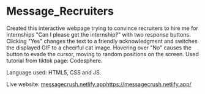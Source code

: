 # Message_Recruiters

Created this interactive webpage trying to convince recruiters to hire me for internships "Can I please get the internship?" with two response buttons. Clicking "Yes" changes the text to a friendly acknowledgment and switches the displayed GIF to a cheerful cat image. Hovering over "No" causes the button to evade the cursor, moving to random positions on the screen. Used tutorial from tiktok page: Codesphere. 

Language used: HTML5, CSS and JS. 

Live website: [messagecrush.netlify.app](https://messagecrush.netlify.app/)https://messagecrush.netlify.app/
